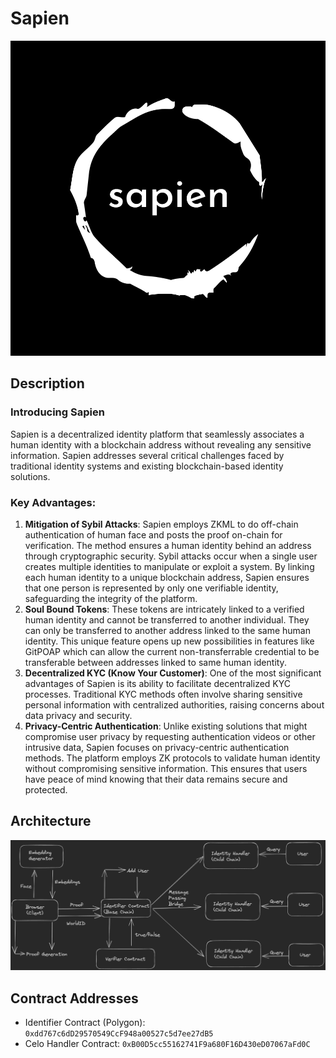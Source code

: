 # Sapien

![Logo](res/logo-white.png)

## Description

### Introducing Sapien

Sapien is a decentralized identity platform that seamlessly associates a human identity with a blockchain address without revealing any sensitive information. Sapien addresses several critical challenges faced by traditional identity systems and existing blockchain-based identity solutions.

### Key Advantages:

1. **Mitigation of Sybil Attacks**: Sapien employs ZKML to do off-chain authentication of human face and posts the proof on-chain for verification. The method ensures a human identity behind an address through cryptographic security. Sybil attacks occur when a single user creates multiple identities to manipulate or exploit a system. By linking each human identity to a unique blockchain address, Sapien ensures that one person is represented by only one verifiable identity, safeguarding the integrity of the platform.
2. **Soul Bound Tokens**: These tokens are intricately linked to a verified human identity and cannot be transferred to another individual. They can only be transferred to another address linked to the same human identity. This unique feature opens up new possibilities in features like GitPOAP which can allow the current non-transferrable credential to be transferable between addresses linked to same human identity.
3. **Decentralized KYC (Know Your Customer)**: One of the most significant advantages of Sapien is its ability to facilitate decentralized KYC processes. Traditional KYC methods often involve sharing sensitive personal information with centralized authorities, raising concerns about data privacy and security.
4. **Privacy-Centric Authentication**: Unlike existing solutions that might compromise user privacy by requesting authentication videos or other intrusive data, Sapien focuses on privacy-centric authentication methods. The platform employs ZK protocols to validate human identity without compromising sensitive information. This ensures that users have peace of mind knowing that their data remains secure and protected.

## Architecture

![Architecture](res/image.png)

## Contract Addresses

* Identifier Contract (Polygon): `0xdd767c6dD29570549CcF948a00527c5d7ee27dB5`
* Celo Handler Contract: `0xB00D5cc55162741F9a680F16D430eD07067aFd0C`

